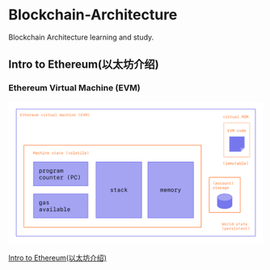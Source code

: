 # Blockchain-Architecture

Blockchain Architecture learning and study.

## Intro to Ethereum(以太坊介绍)

### Ethereum Virtual Machine (EVM)

![Ethereum Virtual Machine (EVM)](ethereum/evm.png)

[Intro to Ethereum(以太坊介绍)](ethereum/README.md)
